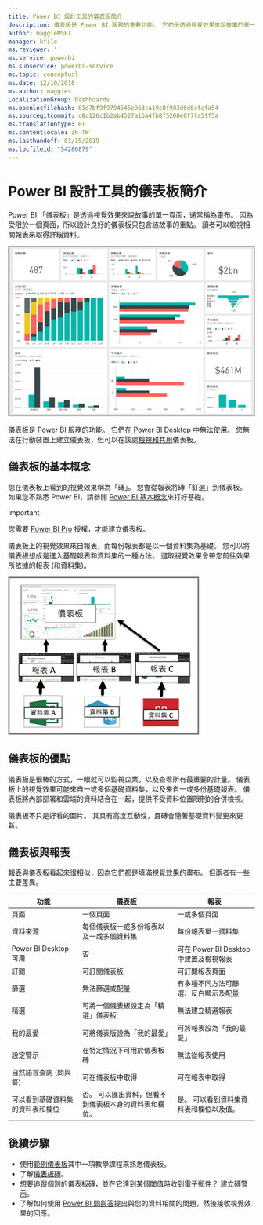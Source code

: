 ```yaml
---
title: Power BI 設計工具的儀表板簡介
description: 儀表板是 Power BI 服務的重要功能。 它們是透過視覺效果來說故事的單一頁面，通常稱為畫布。
author: maggieMSFT
manager: kfile
ms.reviewer: ''
ms.service: powerbi
ms.subservice: powerbi-service
ms.topic: conceptual
ms.date: 12/10/2018
ms.author: maggies
LocalizationGroup: Dashboards
ms.openlocfilehash: 61d7bf9f9794545e963ca19c8f983d6d6cfefa54
ms.sourcegitcommit: c8c126c1b2ab4527a16a4fb8f5208e0f7fa5ff5a
ms.translationtype: HT
ms.contentlocale: zh-TW
ms.lasthandoff: 01/15/2019
ms.locfileid: "54286879"
---
```

# <a name="intro-to-dashboards-for-power-bi-designers"></a>Power BI 設計工具的儀表板簡介

Power BI 「儀表板」是透過視覺效果來說故事的單一頁面，通常稱為畫布。 因為受限於一個頁面，所以設計良好的儀表板只包含該故事的重點。 讀者可以檢視相關報表來取得詳細資料。

![儀表板](media/service-dashboards/power-bi-dashboard2.png)

儀表板是 Power BI 服務的功能。 它們在 Power BI Desktop 中無法使用。 您無法在行動裝置上建立儀表板，但可以在該處[檢視和共用](mobile-apps-view-dashboard.md)儀表板。

## <a name="dashboard-basics"></a>儀表板的基本概念 

您在儀表板上看到的視覺效果稱為「磚」。 您會從報表將磚「釘選」到儀表板。 如果您不熟悉 Power BI，請參閱 [Power BI 基本概念](service-basic-concepts.md)來打好基礎。

> [!IMPORTANT]
> 您需要 [Power BI Pro](service-free-vs-pro.md) 授權，才能建立儀表板。

儀表板上的視覺效果來自報表，而每份報表都是以一個資料集為基礎。 您可以將儀表板想成是進入基礎報表和資料集的一種方法。 選取視覺效果會帶您前往效果所依據的報表 (和資料集)。

![顯示儀表板、報表、資料集之間關聯性的圖表](media/service-dashboards/power-bi-diagram.png)

## <a name="advantages-of-dashboards"></a>儀表板的優點
儀表板是很棒的方式，一眼就可以監視企業，以及查看所有最重要的計量。 儀表板上的視覺效果可能來自一或多個基礎資料集，以及來自一或多份基礎報表。 儀表板將內部部署和雲端的資料結合在一起，提供不受資料位置限制的合併檢視。

儀表板不只是好看的圖片。 其具有高度互動性，且磚會隨著基礎資料變更來更新。

## <a name="dashboards-versus-reports"></a>儀表板與報表
[報表](service-reports.md)與儀表板看起來很相似，因為它們都是填滿視覺效果的畫布。 但兩者有一些主要差異。

| **功能** | **儀表板** | **報表** |
| --- | --- | --- |
| 頁面 |一個頁面 |一或多個頁面 |
| 資料來源 |每個儀表板一或多份報表以及一或多個資料集 |每份報表單一資料集 |
| Power BI Desktop 可用 |否 | 可在 Power BI Desktop 中建置及檢視報表 |
| 訂閱 |可訂閱儀表板 |可訂閱報表頁面 |
| 篩選 |無法篩選或配量 |有多種不同方法可篩選、反白顯示及配量 |
| 精選 |可將一個儀表板設定為「精選」儀表板 |無法建立精選報表 |
| 我的最愛 | 可將儀表版設為「我的最愛」 | 可將報表設為「我的最愛」
| 設定警示 |在特定情況下可用於儀表板磚 |無法從報表使用 |
| 自然語言查詢 (問與答) |可在儀表板中取得 | 可在報表中取得 |
| 可以看到基礎資料集的資料表和欄位 |否。 可以匯出資料，但看不到儀表板本身的資料表和欄位。 |是。 可以看到資料集資料表和欄位以及值。 |


## <a name="next-steps"></a>後續步驟
* 使用[範例儀表板](sample-tutorial-connect-to-the-samples.md)其中一項教學課程來熟悉儀表板。
* 了解[儀表板磚](service-dashboard-tiles.md)。
* 想要追蹤個別的儀表板磚，並在它達到某個閾值時收到電子郵件？ [建立磚警示](service-set-data-alerts.md)。
* 了解如何使用 [Power BI 問與答](power-bi-tutorial-q-and-a.md)提出與您的資料相關的問題，然後接收視覺效果的回應。
